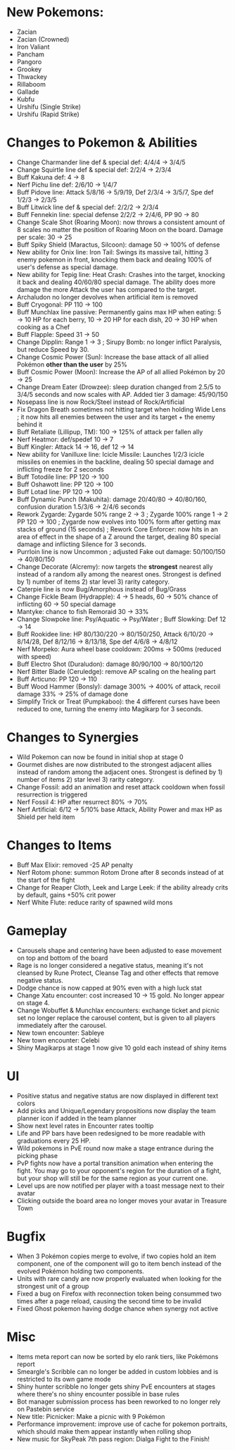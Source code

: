 # New Pokemons:

- Zacian
- Zacian (Crowned)
- Iron Valiant
- Pancham
- Pangoro
- Grookey
- Thwackey
- Rillaboom
- Gallade
- Kubfu
- Urshifu (Single Strike)
- Urshifu (Rapid Strike)
 
# Changes to Pokemon & Abilities

- Change Charmander line def & special def: 4/4/4 → 3/4/5
- Change Squirtle line def & special def: 2/2/4 → 2/3/4
- Buff Kakuna def: 4 → 8
- Nerf Pichu line def: 2/6/10 → 1/4/7
- Buff Pidove line: Attack 5/8/16 → 5/9/19, Def 2/3/4 → 3/5/7, Spe def 1/2/3 → 2/3/5
- Buff Litwick line def & special def: 2/2/2 → 2/3/4
- Buff Fennekin line: special defense 2/2/2 → 2/4/6, PP 90 → 80
- Change Scale Shot (Roaring Moon): now throws a consistent amount of 8 scales no matter the position of Roaring Moon on the board. Damage per scale: 30 → 25
- Buff Spiky Shield (Maractus, Silcoon): damage 50 → 100% of defense
- New ability for Onix line: Iron Tail: Swings its massive tail, hitting 3 enemy pokemon in front, knocking them back and dealing 100% of user's defense as special damage.
- New ability for Tepig line: Heat Crash: Crashes into the target, knocking it back and dealing 40/60/80 special damage. The ability does more damage the more Attack the user has compared to the target.
- Archaludon no longer devolves when artificial item is removed
- Buff Cryogonal: PP 110 → 100
- Buff Munchlax line passive: Permanently gains max HP when eating: 5 → 10 HP for each berry, 10 → 20 HP for each dish, 20 → 30 HP when cooking as a Chef
- Buff Flapple: Speed 31 → 50
- Change Dipplin: Range 1 → 3 ; Sirupy Bomb: no longer inflict Paralysis, but reduce Speed by 30.
- Change Cosmic Power (Sun): Increase the base attack of all allied Pokémon **other than the user** by 25%
- Buff Cosmic Power (Moon): Increase the AP of all allied Pokémon by 20 → 25
- Change Dream Eater (Drowzee): sleep duration changed from 2.5/5 to 3/4/5 seconds and now scales with AP. Added tier 3 damage: 45/90/150
- Nosepass line is now Rock/Steel instead of Rock/Artificial
- Fix Dragon Breath sometimes not hitting target when holding Wide Lens ; it now hits all enemies between the user and its target + the enemy behind it
- Buff Retaliate (Lillipup, TM): 100 → 125% of attack per fallen ally
- Nerf Heatmor: def/spedef 10 → 7
- Buff Kingler: Attack 14 → 16, def 12 → 14
- New ability for Vanilluxe line: Icicle Missile: Launches 1/2/3 icicle missiles on enemies in the backline, dealing 50 special damage and inflicting freeze for 2 seconds
- Buff Totodile line: PP 120 → 100
- Buff Oshawott line: PP 120 → 100
- Buff Lotad line: PP 120 → 100
- Buff Dynamic Punch (Makuhita): damage 20/40/80 → 40/80/160, confusion duration 1.5/3/6 → 2/4/6 seconds
- Rework Zygarde: Zygarde 50% range 2 → 3 ; Zygarde 100% range 1 → 2 PP 120 → 100 ; Zygarde now evolves into 100% form after getting max stacks of ground (15 seconds) ; Rework Core Enforcer: now hits in an area of effect in the shape of a Z around the target, dealing 80 special damage and inflicting Silence for 3 seconds.
- Purrloin line is now Uncommon ; adjusted Fake out damage: 50/100/150 → 40/80/150
- Change Decorate (Alcremy): now targets the **strongest** nearest ally instead of a random ally among the nearest ones. Strongest is defined by 1) number of items 2) star level 3) rarity category.
- Caterpie line is now Bug/Amorphous instead of Bug/Grass
- Change Fickle Beam (Hydrapple): 4 → 5 heads, 60 → 50% chance of inflicting 60 → 50 special damage
- Mantyke: chance to fish Remoraid 30 → 33%
- Change Slowpoke line: Psy/Aquatic → Psy/Water ; Buff Slowking: Def 12 → 14
- Buff Rookidee line: HP 80/130/220 → 80/150/250, Attack 6/10/20 → 8/14/28,  Def 8/12/16 → 8/13/18, Spe def 4/6/8 → 4/8/12
- Nerf Morpeko: Aura wheel base cooldown: 200ms → 500ms (reduced with speed)
- Buff Electro Shot (Duraludon): damage 80/90/100 → 80/100/120
- Nerf Bitter Blade (Ceruledge): remove AP scaling on the healing part
- Buff Articuno: PP 120 → 110
- Buff Wood Hammer (Bonsly): damage 300% → 400% of attack, recoil damage 33% → 25% of damage done
- Simplify Trick or Treat (Pumpkaboo): the 4 different curses have been reduced to one, turning the enemy into Magikarp for 3 seconds.

# Changes to Synergies

- Wild Pokemon can now be found in initial shop at stage 0
- Gourmet dishes are now distributed to the strongest adjacent allies instead of random among the adjacent ones. Strongest is defined by 1) number of items 2) star level 3) rarity category.
- Change Fossil: add an animation and reset attack cooldown when fossil resurrection is triggered
- Nerf Fossil 4: HP after resurrect 80% → 70%
- Nerf Artificial: 6/12 → 5/10% base Attack, Ability Power and max HP as Shield per held item

# Changes to Items

- Buff Max Elixir: removed -25 AP penalty
- Nerf Rotom phone: summon Rotom Drone after 8 seconds instead of at the start of the fight
- Change for Reaper Cloth, Leek and Large Leek: if the ability already crits by default, gains +50% crit power
- Nerf White Flute: reduce rarity of spawned wild mons

# Gameplay

- Carousels shape and centering have been adjusted to ease movement on top and bottom of the board
- Rage is no longer considered a negative status, meaning it's not cleansed by Rune Protect, Cleanse Tag and other effects that remove negative status.
- Dodge chance is now capped at 90% even with a high luck stat
- Change Xatu encounter: cost increased 10 → 15 gold. No longer appear on stage 4.
- Change Wobuffet & Munchlax encounters: exchange ticket and picnic set no longer replace the carousel content, but is given to all players immediately after the carousel.
- New town encounter: Sableye
- New town encounter: Celebi
- Shiny Magikarps at stage 1 now give 10 gold each instead of shiny items

# UI

- Positive status and negative status are now displayed in different text colors
- Add picks and Unique/Legendary propositions now display the team planner icon if added in the team planner
- Show next level rates in Encounter rates tooltip
- Life and PP bars have been redesigned to be more readable with graduations every 25 HP.
- Wild pokemons in PvE round now make a stage entrance during the picking phase
- PvP fights now have a portal transition animation when entering the fight. You may go to your opponent's region for the duration of a fight, but your shop will still be for the same region as your current one.
- Level ups are now notified per player with a toast message next to their avatar
- Clicking outside the board area no longer moves your avatar in Treasure Town

# Bugfix

- When 3 Pokémon copies merge to evolve, if two copies hold an item component, one of the component will go to item bench instead of the evolved Pokémon holding two components.
- Units with rare candy are now properly evaluated when looking for the strongest unit of a group
- Fixed a bug on Firefox with reconnection token being consummed two times after a page reload, causing the second time to be invalid
- Fixed Ghost pokemon having dodge chance when synergy not active

# Misc

- Items meta report can now be sorted by elo rank tiers, like Pokémons report
- Smeargle's Scribble can no longer be added in custom lobbies and is restricted to its own game mode
- Shiny hunter scribble no longer gets shiny PvE encounters at stages where there's no shiny encounter possible in base rules
- Bot manager submission process has been reworked to no longer rely on Pastebin service
- New title: Picnicker: Make a picnic with 9 Pokémon
- Performance improvement: improve use of cache for pokemon portraits, which should make them appear instantly when rolling shop
- New music for SkyPeak 7th pass region: Dialga Fight to the Finish!